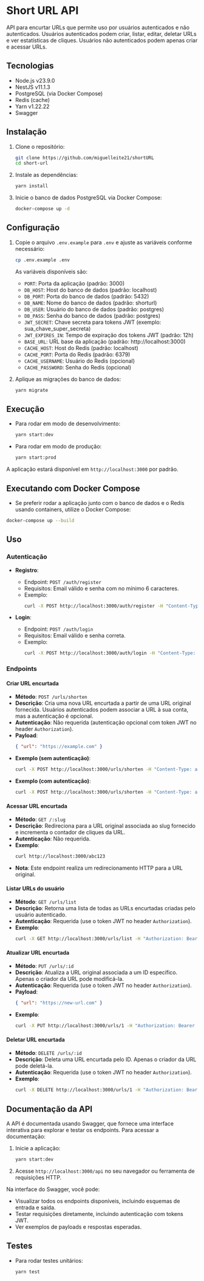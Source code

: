 # Short URL API

API para encurtar URLs que permite uso por usuários autenticados e não autenticados. Usuários autenticados podem criar, listar, editar, deletar URLs e ver estatísticas de cliques. Usuários não autenticados podem apenas criar e acessar URLs.

## Tecnologias

- Node.js v23.9.0
- NestJS v11.1.3
- PostgreSQL (via Docker Compose)
- Redis (cache)
- Yarn v1.22.22
- Swagger
## Instalação

1. Clone o repositório:
   ```bash
   git clone https://github.com/miguelleite21/shortURL
   cd short-url
   ```

2. Instale as dependências:
   ```bash
   yarn install
   ```

3. Inicie o banco de dados PostgreSQL via Docker Compose:
   ```bash
   docker-compose up -d
   ```

## Configuração

1. Copie o arquivo `.env.example` para `.env` e ajuste as variáveis conforme necessário:
   ```bash
   cp .env.example .env
   ```

   As variáveis disponíveis são:
   - `PORT`: Porta da aplicação (padrão: 3000)
   - `DB_HOST`: Host do banco de dados (padrão: localhost)
   - `DB_PORT`: Porta do banco de dados (padrão: 5432)
   - `DB_NAME`: Nome do banco de dados (padrão: shorturl)
   - `DB_USER`: Usuário do banco de dados (padrão: postgres)
   - `DB_PASS`: Senha do banco de dados (padrão: postgres)
   - `JWT_SECRET`: Chave secreta para tokens JWT (exemplo: sua_chave_super_secreta)
   - `JWT_EXPIRES_IN`: Tempo de expiração dos tokens JWT (padrão: 12h)
   - `BASE_URL`: URL base da aplicação (padrão: http://localhost:3000)
   - `CACHE_HOST`: Host do Redis (padrão: localhost)
   - `CACHE_PORT`: Porta do Redis (padrão: 6379)
   - `CACHE_USERNAME`: Usuário do Redis (opcional)
   - `CACHE_PASSWORD`: Senha do Redis (opcional)

2. Aplique as migrações do banco de dados:
   ```bash
   yarn migrate
   ```

## Execução

- Para rodar em modo de desenvolvimento:
  ```bash
  yarn start:dev
  ```

- Para rodar em modo de produção:
  ```bash
  yarn start:prod
  ```

A aplicação estará disponível em `http://localhost:3000` por padrão.
## Executando com Docker Compose

- Se preferir rodar a aplicação junto com o banco de dados e o Redis usando containers, utilize o Docker Compose:

```bash
docker-compose up --build
```

## Uso

### Autenticação

- **Registro**:
  - Endpoint: `POST /auth/register`
  - Requisitos: Email válido e senha com no mínimo 6 caracteres.
  - Exemplo:
    ```bash
    curl -X POST http://localhost:3000/auth/register -H "Content-Type: application/json" -d '{"email": "user@example.com", "password": "strongpassword"}'
    ```

- **Login**:
  - Endpoint: `POST /auth/login`
  - Requisitos: Email válido e senha correta.
  - Exemplo:
    ```bash
    curl -X POST http://localhost:3000/auth/login -H "Content-Type: application/json" -d '{"email": "user@example.com", "password": "strongpassword"}'
    ```

### Endpoints

#### Criar URL encurtada

- **Método**: `POST /urls/shorten`
- **Descrição**: Cria uma nova URL encurtada a partir de uma URL original fornecida. Usuários autenticados podem associar a URL à sua conta, mas a autenticação é opcional.
- **Autenticação**: Não requerida (autenticação opcional com token JWT no header `Authorization`).
- **Payload**:
  ```json
  { "url": "https://example.com" }
  ```
- **Exemplo (sem autenticação)**:
  ```bash
  curl -X POST http://localhost:3000/urls/shorten -H "Content-Type: application/json" -d '{"url": "https://example.com"}'
  ```
- **Exemplo (com autenticação)**:
  ```bash
  curl -X POST http://localhost:3000/urls/shorten -H "Content-Type: application/json" -H "Authorization: Bearer seu_token" -d '{"url": "https://example.com"}'
  ```

#### Acessar URL encurtada

- **Método**: `GET /:slug`
- **Descrição**: Redireciona para a URL original associada ao slug fornecido e incrementa o contador de cliques da URL.
- **Autenticação**: Não requerida.
- **Exemplo**:
  ```bash
  curl http://localhost:3000/abc123
  ```
- **Nota**: Este endpoint realiza um redirecionamento HTTP para a URL original.

#### Listar URLs do usuário

- **Método**: `GET /urls/list`
- **Descrição**: Retorna uma lista de todas as URLs encurtadas criadas pelo usuário autenticado.
- **Autenticação**: Requerida (use o token JWT no header `Authorization`).
- **Exemplo**:
  ```bash
  curl -X GET http://localhost:3000/urls/list -H "Authorization: Bearer seu_token"
  ```

#### Atualizar URL encurtada

- **Método**: `PUT /urls/:id`
- **Descrição**: Atualiza a URL original associada a um ID específico. Apenas o criador da URL pode modificá-la.
- **Autenticação**: Requerida (use o token JWT no header `Authorization`).
- **Payload**:
  ```json
  { "url": "https://new-url.com" }
  ```
- **Exemplo**:
  ```bash
  curl -X PUT http://localhost:3000/urls/1 -H "Authorization: Bearer seu_token" -H "Content-Type: application/json" -d '{"url": "https://new-url.com"}'
  ```

#### Deletar URL encurtada

- **Método**: `DELETE /urls/:id`
- **Descrição**: Deleta uma URL encurtada pelo ID. Apenas o criador da URL pode deletá-la.
- **Autenticação**: Requerida (use o token JWT no header `Authorization`).
- **Exemplo**:
  ```bash
  curl -X DELETE http://localhost:3000/urls/1 -H "Authorization: Bearer seu_token"
  ```
## Documentação da API

A API é documentada usando Swagger, que fornece uma interface interativa para explorar e testar os endpoints. Para acessar a documentação:

1. Inicie a aplicação:
   ```bash
   yarn start:dev
   ```
2. Acesse `http://localhost:3000/api` no seu navegador ou ferramenta de requisições HTTP.

Na interface do Swagger, você pode:
- Visualizar todos os endpoints disponíveis, incluindo esquemas de entrada e saída.
- Testar requisições diretamente, incluindo autenticação com tokens JWT.
- Ver exemplos de payloads e respostas esperadas.

## Testes

- Para rodar testes unitários:
  ```bash
  yarn test
  ```




